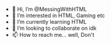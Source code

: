 - 👋 Hi, I’m @MessingWithHTML
- 👀 I’m interested in HTML, Gaming etc
- 🌱 I’m currently learning HTML
- 💞️ I’m looking to collaborate on idk
- 📫 How to reach me... well, Don't

<!---
MessingWithHTML/MessingWithHTML is a ✨ special ✨ repository because its `README.md` (this file) appears on your GitHub profile.
You can click the Preview link to take a look at your changes.
--->
